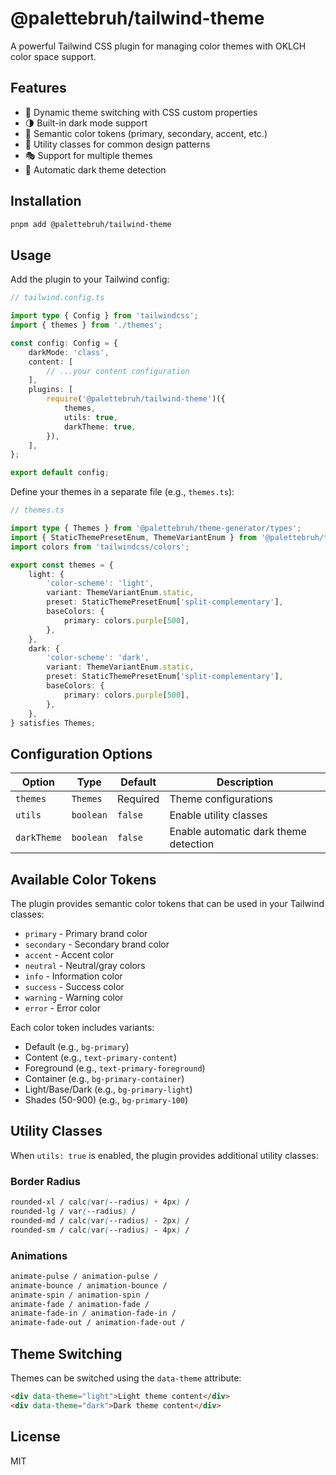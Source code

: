 # @palettebruh/tailwind-theme

A powerful Tailwind CSS plugin for managing color themes with OKLCH color space support.

## Features

- 🎨 Dynamic theme switching with CSS custom properties
- 🌗 Built-in dark mode support
- 🎯 Semantic color tokens (primary, secondary, accent, etc.)
- 🔧 Utility classes for common design patterns
- 🎭 Support for multiple themes
- 📱 Automatic dark theme detection

## Installation

```bash
pnpm add @palettebruh/tailwind-theme
```

## Usage

Add the plugin to your Tailwind config:

```ts
// tailwind.config.ts

import type { Config } from 'tailwindcss';
import { themes } from './themes';

const config: Config = {
    darkMode: 'class',
    content: [
        // ...your content configuration
    ],
    plugins: [
        require('@palettebruh/tailwind-theme')({
            themes,
            utils: true,
            darkTheme: true,
        }),
    ],
};

export default config;
```

Define your themes in a separate file (e.g., `themes.ts`):

```ts
// themes.ts

import type { Themes } from '@palettebruh/theme-generator/types';
import { StaticThemePresetEnum, ThemeVariantEnum } from '@palettebruh/theme-generator/types';
import colors from 'tailwindcss/colors';

export const themes = {
    light: {
        'color-scheme': 'light',
        variant: ThemeVariantEnum.static,
        preset: StaticThemePresetEnum['split-complementary'],
        baseColors: {
            primary: colors.purple[500],
        },
    },
    dark: {
        'color-scheme': 'dark',
        variant: ThemeVariantEnum.static,
        preset: StaticThemePresetEnum['split-complementary'],
        baseColors: {
            primary: colors.purple[500],
        },
    },
} satisfies Themes;
```


## Configuration Options

| Option | Type | Default | Description |
|--------|------|---------|-------------|
| `themes` | `Themes` | Required | Theme configurations |
| `utils` | `boolean` | `false` | Enable utility classes |
| `darkTheme` | `boolean` | `false` | Enable automatic dark theme detection |

## Available Color Tokens

The plugin provides semantic color tokens that can be used in your Tailwind classes:

- `primary` - Primary brand color
- `secondary` - Secondary brand color
- `accent` - Accent color
- `neutral` - Neutral/gray colors
- `info` - Information color
- `success` - Success color
- `warning` - Warning color
- `error` - Error color

Each color token includes variants:

- Default (e.g., `bg-primary`)
- Content (e.g., `text-primary-content`)
- Foreground (e.g., `text-primary-foreground`)
- Container (e.g., `bg-primary-container`)
- Light/Base/Dark (e.g., `bg-primary-light`)
- Shades (50-900) (e.g., `bg-primary-100`)

## Utility Classes

When `utils: true` is enabled, the plugin provides additional utility classes:

### Border Radius

```css
rounded-xl / calc(var(--radius) + 4px) /
rounded-lg / var(--radius) /
rounded-md / calc(var(--radius) - 2px) /
rounded-sm / calc(var(--radius) - 4px) /
```

### Animations

```css
animate-pulse / animation-pulse /
animate-bounce / animation-bounce /
animate-spin / animation-spin /
animate-fade / animation-fade /
animate-fade-in / animation-fade-in /
animate-fade-out / animation-fade-out /
```

## Theme Switching

Themes can be switched using the `data-theme` attribute:

```html
<div data-theme="light">Light theme content</div>
<div data-theme="dark">Dark theme content</div>
```

## License

MIT